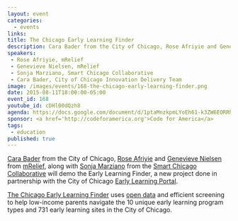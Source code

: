 ```yaml
---
layout: event
categories: 
  - events
links:
title: The Chicago Early Learning Finder
description: Cara Bader from the City of Chicago, Rose Afriyie and Genevieve Nielsen from mRelief, along with Sonja Marziano from the Smart Chicago Collaborative will demo the Early Learning Finder, a new project done in partnership with the City of Chicago Early Learning Portal.
speakers:
 - Rose Afriyie, mRelief
 - Genevieve Nielsen, mRelief
 - Sonja Marziano, Smart Chicago Collaborative
 - Cara Bader, City of Chicago Innovation Delivery Team
image: /images/events/168-the-chicago-early-learning-finder.png
date: 2015-08-11T18:00:00-05:00
event_id: 168
youtube_id: cDHl00dQzh8
agenda: https://docs.google.com/document/d/1ptaMnzkpmLYoEh61-k3ZW6EORRhvqPlPc4_0o4mHq-A/edit#
sponsor: <a href='http://codeforamerica.org'>Code for America</a>
tags: 
 - education
published: true
---
```


[Cara Bader](https://www.linkedin.com/in/carabader) from the City of Chicago, [Rose Afriyie](https://twitter.com/RoseSAfriyie) and [Genevieve Nielsen](https://twitter.com/genev) from [mRelief](http://www.mrelief.com/), along with [Sonja Marziano](https://twitter.com/ssmarziano) from the [Smart Chicago Collaborative](http://smartchicagocollaborative.org) will demo the Early Learning Finder, a new project done in partnership with the City of Chicago [Early Learning Portal](http://chicagoearlylearning.org/).

[The Chicago Early Learning Finder](http://www.mrelief.com/early_learning_programs) uses [open data](https://data.cityofchicago.org/Education/Chicago-Early-Learning-Programs/ck29-hb9r) and efficient screening to help low-income parents navigate the 10 unique early learning program types and 731 early learning sites in the City of Chicago.